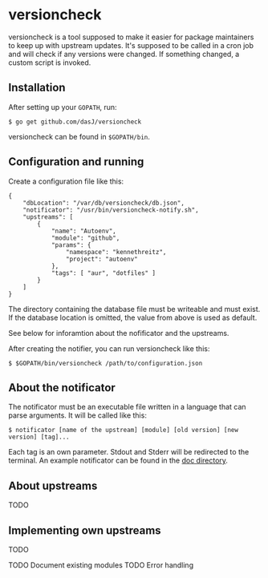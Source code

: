 # versioncheck

versioncheck is a tool supposed to make it easier for package maintainers to keep up with upstream updates.
It's supposed to be called in a cron job and will check if any versions were changed.
If something changed, a custom script is invoked.

## Installation

After setting up your `GOPATH`, run:

```
$ go get github.com/dasJ/versioncheck
```

versioncheck can be found in `$GOPATH/bin`.

## Configuration and running

Create a configuration file like this:

```
{
	"dbLocation": "/var/db/versioncheck/db.json",
	"notificator": "/usr/bin/versioncheck-notify.sh",
	"upstreams": [
		{
			"name": "Autoenv",
			"module": "github",
			"params": {
				"namespace": "kennethreitz",
				"project": "autoenv"
			},
			"tags": [ "aur", "dotfiles" ]
		}
	]
}
```

The directory containing the database file must be writeable and must exist.
If the database location is omitted, the value from above is used as default.

See below for inforamtion about the nofificator and the upstreams.

After creating the notifier, you can run versioncheck like this:

```
$ $GOPATH/bin/versioncheck /path/to/configuration.json
```

## About the notificator

The notificator must be an executable file written in a language that can parse arguments.
It will be called like this:

```
$ notificator [name of the upstream] [module] [old version] [new version] [tag]...
```

Each tag is an own parameter.
Stdout and Stderr will be redirected to the terminal.
An example notificator can be found in the [doc directory](doc/notificator-example.sh).

## About upstreams

TODO

## Implementing own upstreams

TODO

TODO Document existing modules
TODO Error handling
